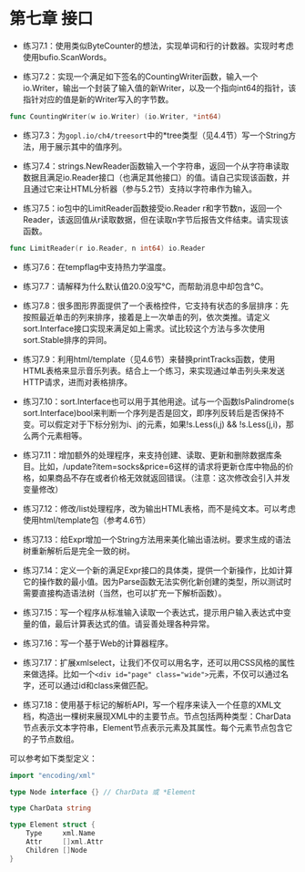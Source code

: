 # 第七章 接口

- 练习7.1：使用类似ByteCounter的想法，实现单词和行的计数器。实现时考虑使用bufio.ScanWords。

- 练习7.2：实现一个满足如下签名的CountingWriter函数，输入一个io.Writer，输出一个封装了输入值的新Writer，以及一个指向int64的指针，该指针对应的值是新的Writer写入的字节数。

```go
func CountingWriter(w io.Writer) (io.Writer, *int64)
```

- 练习7.3：为`gopl.io/ch4/treesort`中的*tree类型（见4.4节）写一个String方法，用于展示其中的值序列。

- 练习7.4：strings.NewReader函数输入一个字符串，返回一个从字符串读取数据且满足io.Reader接口（也满足其他接口）的值。请自己实现该函数，并且通过它来让HTML分析器（参与5.2节）支持以字符串作为输入。

- 练习7.5：io包中的LimitReader函数接受io.Reader r和字节数n，返回一个Reader，该返回值从r读取数据，但在读取n字节后报告文件结束。请实现该函数。

```go
func LimitReader(r io.Reader, n int64) io.Reader
```

- 练习7.6：在tempflag中支持热力学温度。

- 练习7.7：请解释为什么默认值20.0没写°C，而帮助消息中却包含°C。

- 练习7.8：很多图形界面提供了一个表格控件，它支持有状态的多层排序：先按照最近单击的列来排序，接着是上一次单击的列，依次类推。请定义sort.Interface接口实现来满足如上需求。试比较这个方法与多次使用sort.Stable排序的异同。

- 练习7.9：利用html/template（见4.6节）来替换printTracks函数，使用HTML表格来显示音乐列表。结合上一个练习，来实现通过单击列头来发送HTTP请求，进而对表格排序。

- 练习7.10：sort.Interface也可以用于其他用途。试与一个函数IsPalindrome(s sort.Interface)bool来判断一个序列是否是回文，即序列反转后是否保持不变。可以假定对于下标分别为i、j的元素，如果!s.Less(i,j) && !s.Less(j,i)，那么两个元素相等。

- 练习7.11：增加额外的处理程序，来支持创建、读取、更新和删除数据库条目。比如，/update?item=socks&price=6这样的请求将更新仓库中物品的价格，如果商品不存在或者价格无效就返回错误。（注意：这次修改会引入并发变量修改）

- 练习7.12：修改/list处理程序，改为输出HTML表格，而不是纯文本。可以考虑使用html/template包（参考4.6节）

- 练习7.13：给Expr增加一个String方法用来美化输出语法树。要求生成的语法树重新解析后是完全一致的树。

- 练习7.14：定义一个新的满足Expr接口的具体类，提供一个新操作，比如计算它的操作数的最小值。因为Parse函数无法实例化新创建的类型，所以测试时需要直接构造语法树（当然，也可以扩充一下解析函数）。

- 练习7.15：写一个程序从标准输入读取一个表达式，提示用户输入表达式中变量的值，最后计算表达式的值。请妥善处理各种异常。

- 练习7.16：写一个基于Web的计算器程序。

- 练习7.17：扩展xmlselect，让我们不仅可以用名字，还可以用CSS风格的属性来做选择。比如一个`<div id="page" class="wide">`元素，不仅可以通过名字，还可以通过id和class来做匹配。

- 练习7.18：使用基于标记的解析API，写一个程序来读入一个任意的XML文档，构造出一棵树来展现XML中的主要节点。节点包括两种类型：CharData节点表示文本字符串，Element节点表示元素及其属性。每个元素节点包含它的子节点数组。

可以参考如下类型定义：

```go
import "encoding/xml"

type Node interface {} // CharData 或 *Element

type CharData string

type Element struct {
    Type     xml.Name
    Attr     []xml.Attr
    Children []Node
}
```
